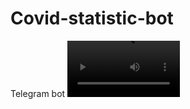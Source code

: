 # Covid-statistic-bot
Telegram bot 
<video src='https://youtube.com/shorts/rpQBu35nEQg?feature=share' width=180/>
